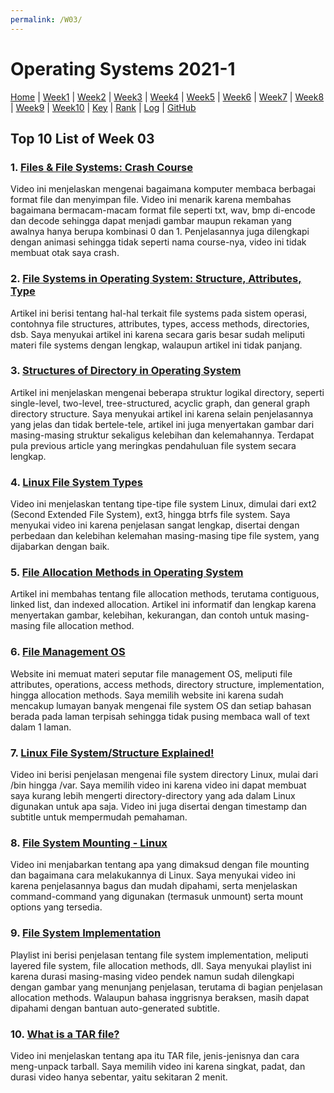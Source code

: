 ```yaml
---
permalink: /W03/
---
```

# Operating Systems 2021-1
[Home](../) |
[Week1](../W01/) |
[Week2](../W02/) |
[Week3](../W03/) |
[Week4](../W04/) |
[Week5](../W05/) |
[Week6](../W06/) |
[Week7](../W07/) |
[Week8](../W08/) |
[Week9](../W09/) |
[Week10](../W10/) |
[Key](TXT/mypubkey.txt) |
[Rank](TXT/myrank.txt) |
[Log](TXT/mylog.txt) |
[GitHub](https://github.com/tsanaativa/os211)

## Top 10 List of Week 03

### 1. [Files & File Systems: Crash Course](https://www.youtube.com/watch?v=KN8YgJnShPM&t=208s)
Video ini menjelaskan mengenai bagaimana komputer membaca berbagai format file dan menyimpan file. Video ini menarik karena membahas bagaimana bermacam-macam format file seperti txt, wav, bmp di-encode dan decode sehingga dapat menjadi gambar maupun rekaman yang awalnya hanya berupa kombinasi 0 dan 1. Penjelasannya juga dilengkapi dengan animasi sehingga tidak seperti nama course-nya, video ini tidak membuat otak saya crash.

### 2. [File Systems in Operating System: Structure, Attributes, Type](https://www.guru99.com/file-systems-operating-system.html)
Artikel ini berisi tentang hal-hal terkait file systems pada sistem operasi, contohnya file structures, attributes, types, access methods, directories, dsb. Saya menyukai artikel ini karena secara garis besar sudah meliputi materi file systems dengan lengkap, walaupun artikel ini tidak panjang.

### 3. [Structures of Directory in Operating System](https://www.geeksforgeeks.org/structures-of-directory-in-operating-system/)
Artikel ini menjelaskan mengenai beberapa struktur logikal directory, seperti single-level, two-level, tree-structured, acyclic graph, dan general graph directory structure. Saya menyukai artikel ini karena selain penjelasannya yang jelas dan tidak bertele-tele, artikel ini juga menyertakan gambar dari masing-masing struktur sekaligus kelebihan dan kelemahannya. Terdapat pula previous article yang meringkas pendahuluan file system secara lengkap.

### 4. [Linux File System Types](https://www.youtube.com/watch?v=g7OkSvioFlU)
Video ini menjelaskan tentang tipe-tipe file system Linux, dimulai dari ext2 (Second Extended File System), ext3, hingga btrfs file system. Saya menyukai video ini karena penjelasan sangat lengkap, disertai dengan perbedaan dan kelebihan kelemahan masing-masing tipe file system, yang dijabarkan dengan baik.

### 5. [File Allocation Methods in Operating System](https://www.tutorialandexample.com/file-allocation-methods/)
Artikel ini membahas tentang file allocation methods, terutama contiguous, linked list, dan indexed allocation. Artikel ini informatif dan lengkap karena menyertakan gambar, kelebihan, kekurangan, dan contoh untuk masing-masing file allocation method.

### 6. [File Management OS](https://www.javatpoint.com/os-attributes-of-the-file)
Website ini memuat materi seputar file management OS, meliputi file attributes, operations, access methods, directory structure, implementation, hingga allocation methods. Saya memilih website ini karena sudah mencakup lumayan banyak mengenai file system OS dan setiap bahasan berada pada laman terpisah sehingga tidak pusing membaca wall of text dalam 1 laman.

### 7. [Linux File System/Structure Explained!](https://www.youtube.com/watch?v=HbgzrKJvDRw)
Video ini berisi penjelasan mengenai file system directory Linux, mulai dari /bin hingga /var. Saya memilih video ini karena video ini dapat membuat saya kurang lebih mengerti directory-directory yang ada dalam Linux digunakan untuk apa saja. Video ini juga disertai dengan timestamp dan subtitle untuk mempermudah pemahaman.

### 8. [File System Mounting - Linux](https://www.youtube.com/watch?v=A8ITr5ZpzvA)
Video ini menjabarkan tentang apa yang dimaksud dengan file mounting dan bagaimana cara melakukannya di Linux. Saya menyukai video ini karena penjelasannya bagus dan mudah dipahami, serta menjelaskan command-command yang digunakan (termasuk unmount) serta mount options yang tersedia.

### 9. [File System Implementation](https://youtube.com/playlist?list=PLskQvPDUk0sKgGGReUz7nMwYkDTbevUC1)
Playlist ini berisi penjelasan tentang file system implementation, meliputi layered file system, file allocation methods, dll. Saya menyukai playlist ini karena durasi masing-masing video pendek namun sudah dilengkapi dengan gambar yang menunjang penjelasan, terutama di bagian penjelasan allocation methods. Walaupun bahasa inggrisnya beraksen, masih dapat dipahami dengan bantuan auto-generated subtitle.

### 10. [What is a TAR file?](https://www.youtube.com/watch?v=Euub2EAt8jQ)
Video ini menjelaskan tentang apa itu TAR file, jenis-jenisnya dan cara meng-unpack tarball. Saya memilih video ini karena singkat, padat, dan durasi video hanya sebentar, yaitu sekitaran 2 menit.
